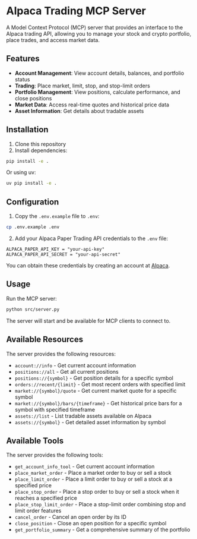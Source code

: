 # Alpaca Trading MCP Server

A Model Context Protocol (MCP) server that provides an interface to the Alpaca trading API, allowing you to manage your stock and crypto portfolio, place trades, and access market data.

## Features

- **Account Management**: View account details, balances, and portfolio status
- **Trading**: Place market, limit, stop, and stop-limit orders
- **Portfolio Management**: View positions, calculate performance, and close positions
- **Market Data**: Access real-time quotes and historical price data
- **Asset Information**: Get details about tradable assets

## Installation

1. Clone this repository
2. Install dependencies:

```bash
pip install -e .
```

Or using uv:

```bash
uv pip install -e .
```

## Configuration

1. Copy the `.env.example` file to `.env`:

```bash
cp .env.example .env
```

2. Add your Alpaca Paper Trading API credentials to the `.env` file:

```
ALPACA_PAPER_API_KEY = "your-api-key"
ALPACA_PAPER_API_SECRET = "your-api-secret"
```

You can obtain these credentials by creating an account at [Alpaca](https://app.alpaca.markets/signup).

## Usage

Run the MCP server:

```bash
python src/server.py
```

The server will start and be available for MCP clients to connect to.

## Available Resources

The server provides the following resources:

- `account://info` - Get current account information
- `positions://all` - Get all current positions
- `positions://{symbol}` - Get position details for a specific symbol
- `orders://recent/{limit}` - Get most recent orders with specified limit
- `market://{symbol}/quote` - Get current market quote for a specific symbol
- `market://{symbol}/bars/{timeframe}` - Get historical price bars for a symbol with specified timeframe
- `assets://list` - List tradable assets available on Alpaca
- `assets://{symbol}` - Get detailed asset information by symbol

## Available Tools

The server provides the following tools:

- `get_account_info_tool` - Get current account information
- `place_market_order` - Place a market order to buy or sell a stock
- `place_limit_order` - Place a limit order to buy or sell a stock at a specified price
- `place_stop_order` - Place a stop order to buy or sell a stock when it reaches a specified price
- `place_stop_limit_order` - Place a stop-limit order combining stop and limit order features
- `cancel_order` - Cancel an open order by its ID
- `close_position` - Close an open position for a specific symbol
- `get_portfolio_summary` - Get a comprehensive summary of the portfolio
